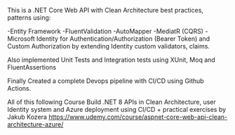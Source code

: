 This is a .NET Core Web API with Clean Architecture best practices, patterns
using: 
  
  -Entity Framework
  -FluentValidation
  -AutoMapper
  -MediatR (CQRS)
  -Microsoft Identity for Authentication/Authorization (Bearer Token) and Custom Authorization by extending Identity custom validators, claims.

Also implemented Unit Tests and Integration tests using XUnit, Moq and FluentAssertions

Finally Created a complete Devops pipeline with CI/CD using Github Actions.

All of this following Course Build .NET 8 APIs in Clean Architecture, user Identity system and Azure deployment using CI/CD + practical exercises by Jakub Kozera
https://www.udemy.com/course/aspnet-core-web-api-clean-architecture-azure/
